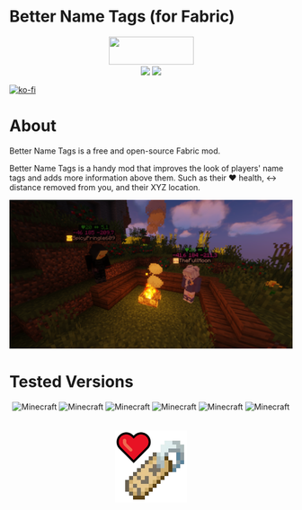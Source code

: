 # Better Name Tags (for Fabric)

<p align="center">
<img src="https://i.imgur.com/Ol1Tcf8.png" width="151" height="50" />
<br>
<img src="https://img.shields.io/static/v1?label=Made%20With&message=%E2%9D%A4&color=red"/>
<img src="https://img.shields.io/static/v1?label=By&message=DevPieter&color=blueviolet"/>
</p>

[![ko-fi](https://ko-fi.com/img/githubbutton_sm.svg)](https://ko-fi.com/K3K05621Y)

# About

Better Name Tags is a free and open-source Fabric mod.

Better Name Tags is a handy mod that improves the look of players' name tags and adds more information above them.
Such as their ❤ health, ↔ distance removed from you, and their XYZ location.

<img src="https://github.com/DevPieter/Better-Name-Tags/raw/master/img/name-tag-1.PNG"/>

<br>

# Tested Versions

<p align="center"> 
<img src="https://img.shields.io/static/v1?label=Minecraft&message=1.16&color=critical" alt="Minecraft"/>
<img src="https://img.shields.io/static/v1?label=Minecraft&message=1.16.1&color=critical" alt="Minecraft"/>
<img src="https://img.shields.io/static/v1?label=Minecraft&message=1.16.2&color=success" alt="Minecraft"/>
<img src="https://img.shields.io/static/v1?label=Minecraft&message=1.16.3&color=success" alt="Minecraft"/>
<img src="https://img.shields.io/static/v1?label=Minecraft&message=1.16.4&color=success" alt="Minecraft"/>
<img src="https://img.shields.io/static/v1?label=Minecraft&message=1.16.5&color=success" alt="Minecraft"/>
<br> <br> <br>
<img src="https://github.com/DevPieter/Better-Name-Tags/raw/master/img/icon.png" alt="Inco"/>
</p>
